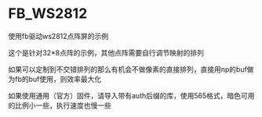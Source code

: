 # FB_WS2812
使用fb驱动ws2812点阵屏的示例

这个是针对32*8点阵的示例，其他点阵需要自行调节映射的排列

如果可以定制到不交错排列的那么有机会不做像素的直接排列，直接用np的buf做为fb的buf使用，则效率最大化

如果使用通用（官方）固件，请导入带有auth后缀的库，使用565格式，暗色可用的比例小一些，执行速度也慢一些
